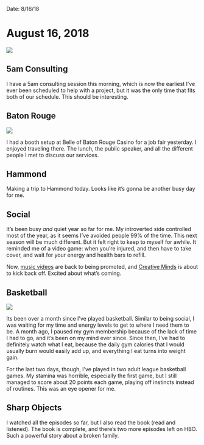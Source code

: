 Date: 8/16/18

# August 16, 2018

![](https://i.imgur.com/cFmm5Wd.jpg)

## 5am Consulting

I have a 5am consulting session this morning, which is now the earliest I’ve ever been scheduled to help with a project, but it was the only time that fits both of our schedule. This should be interesting.

## Baton Rouge

![](https://i.imgur.com/zCjsHsk.jpg)

I had a booth setup at Belle of Baton Rouge Casino for a job fair yesterday. I enjoyed traveling there. The lunch, the public speaker, and all the different people I met to discuss our services.

## Hammond

Making a trip to Hammond today. Looks like it’s gonna be another busy day for me.

## Social

It’s been busy *and* quiet year so far for me. My introverted side controlled most of the year, as it seems I’ve avoided people 99% of the time. This next season will be much different. But it felt right to keep to myself for awhile. It reminded me of a video game: when you’re injured, and then have to take cover, and wait for your energy and health bars to refill.

Now, [music videos](https://www.facebook.com/nashpitre/videos/258127491342216/) are back to being promoted, and [Creative Minds](https://m.facebook.com/groups/288029324892997) is about to kick back off. Excited about what’s coming.

## Basketball

![](https://i.imgur.com/e8IfM9t.jpg)

Its been over a month since I’ve played basketball. Similar to being social, I was waiting for my time and energy levels to get to where I need them to be. A month ago, I paused my gym membership because of the lack of time I had to go, and it’s been on my mind ever since. Since then, I’ve had to definitely watch what I eat, because the daily gym calories that I would usually burn would easily add up, and everything I eat turns into weight gain.

For the last two days, though, I’ve played in two adult league basketball games. My stamina was horrible, especially the first game, but I still managed to score about 20 points each game, playing off instincts instead of routines. This was an eye opener for me.

## Sharp Objects

I watched all the episodes so far, but I also read the book (read and listened). The book is complete, and there’s two more episodes left on HBO. Such a powerful story about a broken family.
